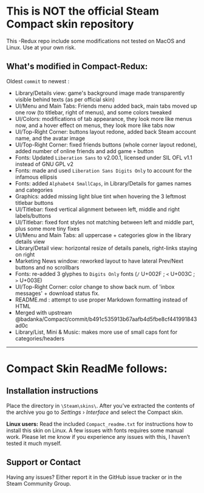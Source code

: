 This is NOT the official Steam Compact skin repository
======================================================
This -Redux repo include some modifications not tested on MacOS and Linux.
Use at your own risk.

What's modified in Compact-Redux:
---------------------------------
Oldest `commit` to newest :  
- Library/Details view: game's background image made transparently visible behind texts (as per official skin)  
- UI/Menu and Main Tabs: Friends menu added back, main tabs moved up one row (to titlebar, right of menus), and some colors tweaked  
- UI/Colors: modifications of tab appearance, they look more like menus now, and a hover effect on menus, they look more like tabs now  
- UI/Top-Right Corner: buttons layout redone, added back Steam account name, and the avatar image  
- UI/Top-Right Corner: fixed friends buttons (whole corner layout redone), added number of online friends and add game `+` button  
- Fonts: Updated `Liberation Sans` to v2.00.1, licensed under SIL OFL v1.1 instead of GNU GPL v2  
- Fonts: made and used `Liberation Sans Digits Only` to account for the infamous ellipsis  
- Fonts: added `Alphabet4 SmallCaps`, in Library/Details for games names and categories  
- Graphics: added missing light blue tint when hovering the 3 leftmost titlebar buttons  
- UI/Titlebar: fixed vertical alignment between left, middle and right labels/buttons  
- UI/Titlebar: fixed font styles not matching between left and middle part, plus some more tiny fixes  
- UI/Menu and Main Tabs: all uppercase + categories glow in the library details view  
- Library/Detail view: horizontal resize of details panels, right-links staying on right  
- Marketing News window: reworked layout to have lateral Prev/Next buttons and no scrollbars  
- Fonts: re-added 3 glyphes to `Digits Only` fonts (`/` U+002F ; `<` U+003C ; `>` U+003E)  
- UI/Top-Right Corner: color change to show back num. of 'inbox messages' + download status fix.  
- README.md : attempt to use proper Markdown formatting instead of HTML  
- Merged with upstream @badanka/Compact/commit/b491c535913b67aafb4d5fbe8cf441991843ad0c  
- Library/List, Mini & Music: makes more use of small caps font for categories/headers  
  
________________________________
Compact Skin ReadMe follows:
================================

Installation instructions
-------------------------
Place the directory in `\Steam\skins\`. After you’ve extracted the contents of the archive you go to _Settings_ › _Interface_ and select the Compact skin.

**Linux users:** Read the included `Compact_readme.txt` for instructions how to install this skin on Linux. A few issues with fonts requires some manual work. Please let me know if you experience any issues with this, I haven’t tested it much myself.

Support or Contact
------------------
Having any issues? Either report it in the GitHub issue tracker or in the Steam Community Group.